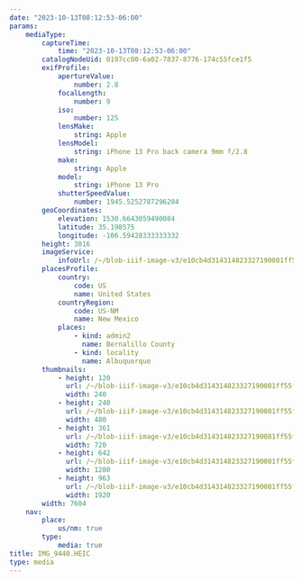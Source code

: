 ```yaml
---
date: "2023-10-13T08:12:53-06:00"
params:
    mediaType:
        captureTime:
            time: "2023-10-13T08:12:53-06:00"
        catalogNodeUid: 0197cc00-6a02-7837-8776-174c55fce1f5
        exifProfile:
            apertureValue:
                number: 2.8
            focalLength:
                number: 9
            iso:
                number: 125
            lensMake:
                string: Apple
            lensModel:
                string: iPhone 13 Pro back camera 9mm f/2.8
            make:
                string: Apple
            model:
                string: iPhone 13 Pro
            shutterSpeedValue:
                number: 1945.5252787296204
        geoCoordinates:
            elevation: 1530.6643059490084
            latitude: 35.198575
            longitude: -106.59428333333332
        height: 3816
        imageService:
            infoUrl: /~/blob-iiif-image-v3/e10cb4d314314823327190081ff55f9fd3bab28b387f8ff0d42b68d8956300d8/info.json
        placesProfile:
            country:
                code: US
                name: United States
            countryRegion:
                code: US-NM
                name: New Mexico
            places:
                - kind: admin2
                  name: Bernalillo County
                - kind: locality
                  name: Albuquerque
        thumbnails:
            - height: 120
              url: /~/blob-iiif-image-v3/e10cb4d314314823327190081ff55f9fd3bab28b387f8ff0d42b68d8956300d8/full/240%2C120/0/default.jpg
              width: 240
            - height: 240
              url: /~/blob-iiif-image-v3/e10cb4d314314823327190081ff55f9fd3bab28b387f8ff0d42b68d8956300d8/full/480%2C240/0/default.jpg
              width: 480
            - height: 361
              url: /~/blob-iiif-image-v3/e10cb4d314314823327190081ff55f9fd3bab28b387f8ff0d42b68d8956300d8/full/720%2C361/0/default.jpg
              width: 720
            - height: 642
              url: /~/blob-iiif-image-v3/e10cb4d314314823327190081ff55f9fd3bab28b387f8ff0d42b68d8956300d8/full/1280%2C642/0/default.jpg
              width: 1280
            - height: 963
              url: /~/blob-iiif-image-v3/e10cb4d314314823327190081ff55f9fd3bab28b387f8ff0d42b68d8956300d8/full/1920%2C963/0/default.jpg
              width: 1920
        width: 7604
    nav:
        place:
            us/nm: true
        type:
            media: true
title: IMG_9440.HEIC
type: media
---
```

